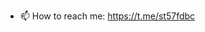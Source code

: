 - 📫 How to reach me: https://t.me/st57fdbc

<!---
motherpleasedonotlook/motherpleasedonotlook is a ✨ special ✨ repository because its `README.md` (this file) appears on your GitHub profile.
You can click the Preview link to take a look at your changes.
--->
